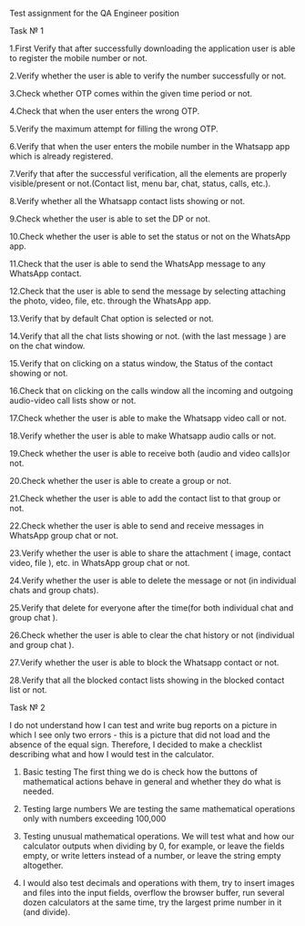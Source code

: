 Test assignment for the QA Engineer position

Task № 1

1.First Verify that after successfully downloading the application user is able to register the mobile number or not.

2.Verify whether the user is able to verify the number successfully or not.

3.Check whether OTP comes within the given time period or not.

4.Check that when the user enters the wrong OTP.

5.Verify the maximum attempt for filling the wrong OTP.

6.Verify that when the user enters the mobile number in the Whatsapp app which is already registered.

7.Verify that after the successful verification, all the elements are properly visible/present or not.(Contact list, menu bar, chat, status, calls, etc.).

8.Verify whether all the Whatsapp contact lists showing or not.

9.Check whether the user is able to set the DP or not.

10.Check whether the user is able to set the status or not on the WhatsApp app.

11.Check that the user is able to send the WhatsApp message to any WhatsApp contact.

12.Check that the user is able to send the message by selecting attaching the photo, video, file, etc. through the WhatsApp app.

13.Verify that by default Chat option is selected or not.

14.Verify that all the chat lists showing or not. (with the last message ) are on the chat window.

15.Verify that on clicking on a status window, the Status of the contact showing or not.

16.Check that on clicking on the calls window all the incoming and outgoing audio-video call lists show or not.

17.Check whether the user is able to make the Whatsapp video call or not.

18.Verify whether the user is able to make Whatsapp audio calls or not.

19.Check whether the user is able to receive both (audio and video calls)or not.

20.Check whether the user is able to create a group or not.

21.Check whether the user is able to add the contact list to that group or not.

22.Check whether the user is able to send and receive messages in WhatsApp group chat or not.

23.Verify whether the user is able to share the attachment ( image, contact video, file ), etc. in WhatsApp group chat or not.

24.Verify whether the user is able to delete the message or not (in individual chats and group chats).

25.Verify that delete for everyone after the time(for both individual chat and group chat ).

26.Check whether the user is able to clear the chat history or not (individual and group chat ).

27.Verify whether the user is able to block the Whatsapp contact or not.

28.Verify that all the blocked contact lists showing in the blocked contact list or not.

Task № 2

I do not understand how I can test and write bug reports on a picture in which I see only two errors - this is a picture that did not load and the absence of the equal sign. Therefore, I decided to make a checklist describing what and how I would test in the calculator.

1. Basic testing
The first thing we do is check how the buttons of mathematical actions behave in general and whether they do what is needed.

2. Testing large numbers
We are testing the same mathematical operations only with numbers exceeding 100,000

3. Testing unusual mathematical operations.
We will test what and how our calculator outputs when dividing by 0, for example, or leave the fields empty, or write letters instead of a number, or leave the string empty altogether.

4. I would also test decimals and operations with them, try to insert images and files into the input fields, overflow the browser buffer, run several dozen calculators at the same time, try the largest prime number in it (and divide).
